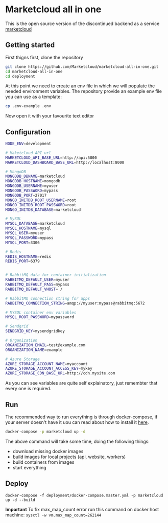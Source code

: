 # Marketcloud all in one

This is the open source version of the discontinued backend as a service [marketcloud](https://marketcloud.studio404.net)

## Getting started

First thigns first, clone the repository

```bash
git clone https://github.com/Marketcloud/marketcloud-all-in-one.git
cd marketcloud-all-in-one
cd deployment
```

At this point we need to create an env file in which we will populate the needed environment variables. The repository provide an example env file you can use as a template:

```bash
cp .env-example .env
```

Now open it with your favourite text editor

## Configuration

```bash
NODE_ENV=development

# Maketcloud API url
MARKETCLOUD_API_BASE_URL=http://api:5000
MARKETCLOUD_DASHBOARD_BASE_URL=http://localhost:8000

# MongoDB
MONGODB_DBNAME=marketcloud
MONGODB_HOSTNAME=mongodb
MONGODB_USERNAME=myuser
MONGODB_PASSWORD=mypass
MONGODB_PORT=27017
MONGO_INITDB_ROOT_USERNAME=root
MONGO_INITDB_ROOT_PASSWORD=root
MONGO_INITDB_DATABASE=marketcloud

# MySQL
MYSQL_DATABASE=marketcloud
MYSQL_HOSTNAME=mysql
MYSQL_USER=myuser
MYSQL_PASSWORD=mypass
MYSQL_PORT=3306

# Redis
REDIS_HOSTNAME=redis
REDIS_PORT=6379


# RabbitMQ data for container initialization
RABBITMQ_DEFAULT_USER=myuser
RABBITMQ_DEFAULT_PASS=mypass
RABBITMQ_DEFAULT_VHOST= /

# RabbitMQ connection string for apps
RABBITMQ_CONNECTION_STRING=amqp://myuser:mypass@rabbitmq:5672

# MYSQL container env variables
MYSQL_ROOT_PASSWORD=mypassword

# Sendgrid
SENDGRID_KEY=mysendgridkey

# Organization
ORGANIZATION_EMAIL=test@example.com
ORGANIZATION_NAME=example

# Azure Storage
AZURE_STORAGE_ACCOUNT_NAME=myaccount
AZURE_STORAGE_ACCOUNT_ACCESS_KEY=mykey
AZURE_STORAGE_CDN_BASE_URL=http://cdn.mysite.com
```

As you can see variables are quite self explainatory, just remembter that every one is required.

## Run

The recommended way to run everything is through docker-compose, if your server doesn't have it uou can read about how to install it [here](https://docs.docker.com/compose/).

```bash
docker-compose -p marketcloud up -d
```

The above command will take some time, doing the following things:

- download missing docker images
- build images for local projects (api, website, workers)
- build containers from images
- start everything

## Deploy

`docker-compose -f deployment/docker-compose.master.yml -p marketcloud up -d --build`

**Important**
To fix max_map_count error run this command on docker host machine:
`sysctl -w vm.max_map_count=262144`
